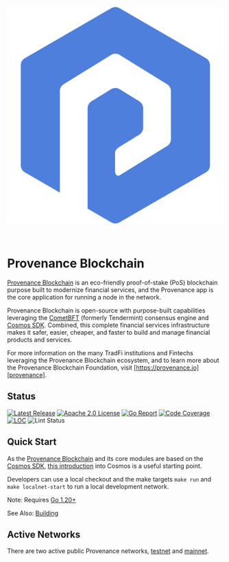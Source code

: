 <div align="center">
<img src="./docs/logo.svg" alt="Provenance"/>
</div>
<br/><br/>

# Provenance Blockchain

[Provenance Blockchain][provenance] is an eco-friendly proof-of-stake (PoS) blockchain purpose built to modernize financial services, and the Provenance app is the core application for running a node in the network.

Provenance Blockchain is open-source with purpose-built capabilities leveraging the [CometBFT](https://docs.cometbft.com) (formerly Tendermint) consensus engine and [Cosmos SDK][cosmos]. Combined, this complete financial services infrastructure makes it safer, easier, cheaper, and faster to build and manage financial products and services.

For more information on the many TradFi institutions and Fintechs leveraging the Provenance Blockchain ecosystem, and to learn more about the Provenance Blockchain Foundation, visit [https://provenance.io][provenance].

## Status

[![Latest Release][release-badge]][release-latest]
[![Apache 2.0 License][license-badge]][license-url]
[![Go Report][goreport-badge]][goreport-url]
[![Code Coverage][cover-badge]][cover-report]
[![LOC][loc-badge]][loc-report]
![Lint Status][lint-badge]

[license-badge]: https://img.shields.io/github/license/provenance-io/provenance.svg
[license-url]: https://github.com/provenance-io/provenance/blob/main/LICENSE
[release-badge]: https://img.shields.io/github/tag/provenance-io/provenance.svg
[release-latest]: https://github.com/provenance-io/provenance/releases/latest
[goreport-badge]: https://goreportcard.com/badge/github.com/provenance-io/provenance
[goreport-url]: https://goreportcard.com/report/github.com/provenance-io/provenance
[cover-badge]: https://codecov.io/gh/provenance-io/provenance/branch/main/graph/badge.svg
[cover-report]: https://codecov.io/gh/provenance-io/provenance
[loc-badge]: https://tokei.rs/b1/github/provenance-io/provenance
[loc-report]: https://github.com/provenance-io/provenance
[lint-badge]: https://github.com/provenance-io/provenance/workflows/Lint/badge.svg
[provenance]: https://provenance.io/
[cosmos]: https://cosmos.network/

## Quick Start

As the [Provenance Blockchain][provenance] and its core modules are based on the [Cosmos SDK][cosmos], [this introduction](https://docs.cosmos.network/main/learn/intro/overview) into Cosmos is a useful starting point.

Developers can use a local checkout and the make targets `make run` and `make localnet-start` to run a local development network.

Note: Requires [Go 1.20+](https://golang.org/dl/)

See Also: [Building](docs/Building.md)

## Active Networks

There are two active public Provenance networks, [testnet](https://github.com/provenance-io/testnet) and [mainnet](https://github.com/provenance-io/mainnet).
